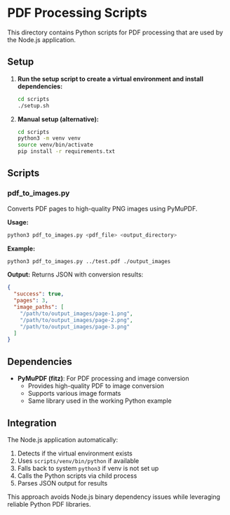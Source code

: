 # PDF Processing Scripts

This directory contains Python scripts for PDF processing that are used by the Node.js application.

## Setup

1. **Run the setup script to create a virtual environment and install dependencies:**
   ```bash
   cd scripts
   ./setup.sh
   ```

2. **Manual setup (alternative):**
   ```bash
   cd scripts
   python3 -m venv venv
   source venv/bin/activate
   pip install -r requirements.txt
   ```

## Scripts

### pdf_to_images.py

Converts PDF pages to high-quality PNG images using PyMuPDF.

**Usage:**
```bash
python3 pdf_to_images.py <pdf_file> <output_directory>
```

**Example:**
```bash
python3 pdf_to_images.py ../test.pdf ./output_images
```

**Output:**
Returns JSON with conversion results:
```json
{
  "success": true,
  "pages": 3,
  "image_paths": [
    "/path/to/output_images/page-1.png",
    "/path/to/output_images/page-2.png",
    "/path/to/output_images/page-3.png"
  ]
}
```

## Dependencies

- **PyMuPDF (fitz)**: For PDF processing and image conversion
  - Provides high-quality PDF to image conversion
  - Supports various image formats
  - Same library used in the working Python example

## Integration

The Node.js application automatically:
1. Detects if the virtual environment exists
2. Uses `scripts/venv/bin/python` if available
3. Falls back to system `python3` if venv is not set up
4. Calls the Python scripts via child process
5. Parses JSON output for results

This approach avoids Node.js binary dependency issues while leveraging reliable Python PDF libraries.